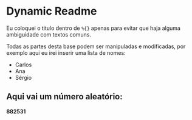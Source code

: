 # Dynamic Readme
Eu coloquei o titulo dentro de `%{}` apenas para evitar que haja alguma ambiguidade com textos comuns.

Todas as partes desta base podem ser manipuladas e modificadas, por exemplo aqui eu irei inserir uma lista de nomes:
- Carlos
- Ana
- Sérgio

## Aqui vai um número aleatório:
**882531**